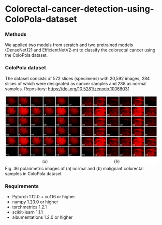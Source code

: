 # Colorectal-cancer-detection-using-ColoPola-dataset

### Methods
We applied two models from scratch and two pretrained models (DenseNet121 and EfficientNetV2-m) to classify the colorectal cancer using the ColoPola dataset.

### ColoPola dataset
The dataset consists of 572 slices (specimens) with 20,592 images, 284 slices of which were designated as cancer samples and 288 as normal samples.
Repository: https://doi.org/10.5281/zenodo.10068031

![images of normal and malignant colorectal samples](https://github.com/haile493/Colorectal-cancer-detection-using-ColoPola-dataset/blob/main/images/polarimetric%20image.png)
Fig. 36 polarimetric images of (a) normal and (b) malignant colorectal samples in ColoPola dataset

### Requirements
- Pytorch 1.12.0 + cu116 or higher
- numpy 1.23.0 or higher
- torchmetrics 1.2.1
- scikit-learn 1.1.1
- albumentations 1.2.0 or higher
